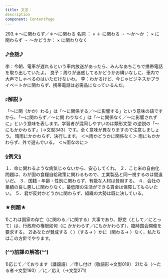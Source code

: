 ```yaml
---
title: 文法：
description
component: ContentPage
---
```



293.＊～に関わらず／＊～に関わる
名詞 ： × ＋ に関わる ・
～か～か ： × に関わらず ・
～かどうか： × に関わりなく  
### ♪会話♪
李：今朝、電車が遅れるという車内放送があったら、みんなあちこちで携帯電話を取り出していたよ。 良子：周りが迷惑してるかどうかお構いなしに、車内で大声でしゃべるのはいただけないわ。
李：わかるけど、今じゃビジネスかプライベートかに関わらず、携帯電話は必需品になっているんだ。
### ♯解説♭
「～に関（かか）わる」は「～に関係する／～に影響する」という意味の語ですから、「～に関わらず／～に関 わりなく」は「～に関係なく／～に影響されずに」という意味を表します。学習者が混同しやすいのは類形文型 の逆説の「～にもかかわらず」（→文型343）です。全く意味が異なりますので注意しましょう。
晴雨にかかわらず、決行します。 ＜≒雨かどうかに関係なく＞ 雨にもかかわらず、外で遊んでいる。 ＜≒雨なのに＞
### §例文§
１．命に関わるような病気じゃないから、安心してくれ。
２．こと米の自由化問題は、わが国の食糧自給政策に関わるもので、工業製品と同一視するのは間違いだ。
３．国籍・年齢・性別に関わらず、有能な人材は登用する。
４．会社の業績の良し悪しに関わりなく、最低限の生活ができる賃金は保障してもらいたい。
５．君が反対かどうかに関わらず、組織の大勢は既に決している。
### ★例題★
1)これは国家の存亡（に関わる／に関する）大事であり、野党（として／にとって）は、行政府の権限如何（に
かかわらず／にもかかわらず）、臨時国会開催を要求する。
2)あなたが賛成する（ ）（する→ ）かに（関わる→ ）なく、私たちはこの方針でやります。
### (^^)前課の解答(^^)
1)応じて／ております（謙譲語）／申し付け（敬語形→文型019）
2)たる（～たる者→文型160）／に／応え（→文型271）
